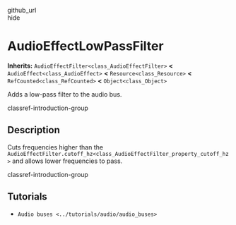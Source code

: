 github\_url  
hide

# AudioEffectLowPassFilter

**Inherits:** `AudioEffectFilter<class_AudioEffectFilter>` **&lt;**
`AudioEffect<class_AudioEffect>` **&lt;** `Resource<class_Resource>`
**&lt;** `RefCounted<class_RefCounted>` **&lt;** `Object<class_Object>`

Adds a low-pass filter to the audio bus.

classref-introduction-group

## Description

Cuts frequencies higher than the
`AudioEffectFilter.cutoff_hz<class_AudioEffectFilter_property_cutoff_hz>`
and allows lower frequencies to pass.

classref-introduction-group

## Tutorials

-   `Audio buses <../tutorials/audio/audio_buses>`
